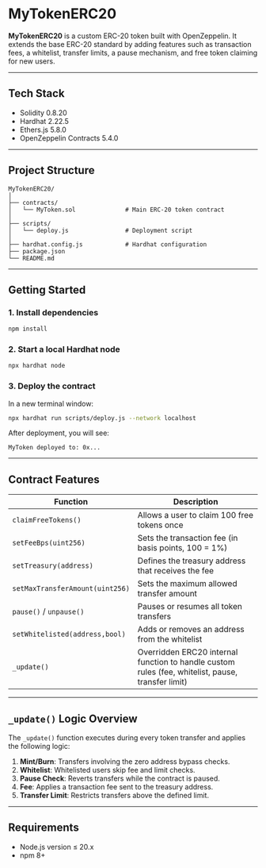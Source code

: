 # MyTokenERC20

**MyTokenERC20** is a custom ERC-20 token built with OpenZeppelin.
It extends the base ERC-20 standard by adding features such as transaction fees, a whitelist, transfer limits, a pause mechanism, and free token claiming for new users.

---

## Tech Stack

- Solidity 0.8.20
- Hardhat 2.22.5
- Ethers.js 5.8.0
- OpenZeppelin Contracts 5.4.0

---

## Project Structure

```
MyTokenERC20/
│
├── contracts/
│   └── MyToken.sol              # Main ERC-20 token contract
│
├── scripts/
│   └── deploy.js                # Deployment script
│
├── hardhat.config.js            # Hardhat configuration
├── package.json
└── README.md
```

---

## Getting Started

### 1. Install dependencies

```bash
npm install
```

### 2. Start a local Hardhat node

```bash
npx hardhat node
```

### 3. Deploy the contract

In a new terminal window:

```bash
npx hardhat run scripts/deploy.js --network localhost
```

After deployment, you will see:

```
MyToken deployed to: 0x...
```

---

## Contract Features

| Function                 | Description                                                              |
| ------------------------ | ------------------------------------------------------------------------ |
| `claimFreeTokens()`      | Allows a user to claim 100 free tokens once                              |
| `setFeeBps(uint256)`     | Sets the transaction fee (in basis points, 100 = 1%)                     |
| `setTreasury(address)`   | Defines the treasury address that receives the fee                       |
| `setMaxTransferAmount(uint256)` | Sets the maximum allowed transfer amount                               |
| `pause()` / `unpause()`  | Pauses or resumes all token transfers                                    |
| `setWhitelisted(address,bool)` | Adds or removes an address from the whitelist                          |
| `_update()`              | Overridden ERC20 internal function to handle custom rules (fee, whitelist, pause, transfer limit) |

---

## `_update()` Logic Overview

The `_update()` function executes during every token transfer and applies the following logic:

1.  **Mint/Burn**: Transfers involving the zero address bypass checks.
2.  **Whitelist**: Whitelisted users skip fee and limit checks.
3.  **Pause Check**: Reverts transfers while the contract is paused.
4.  **Fee**: Applies a transaction fee sent to the treasury address.
5.  **Transfer Limit**: Restricts transfers above the defined limit.

---

## Requirements

- Node.js version ≤ 20.x
- npm 8+
